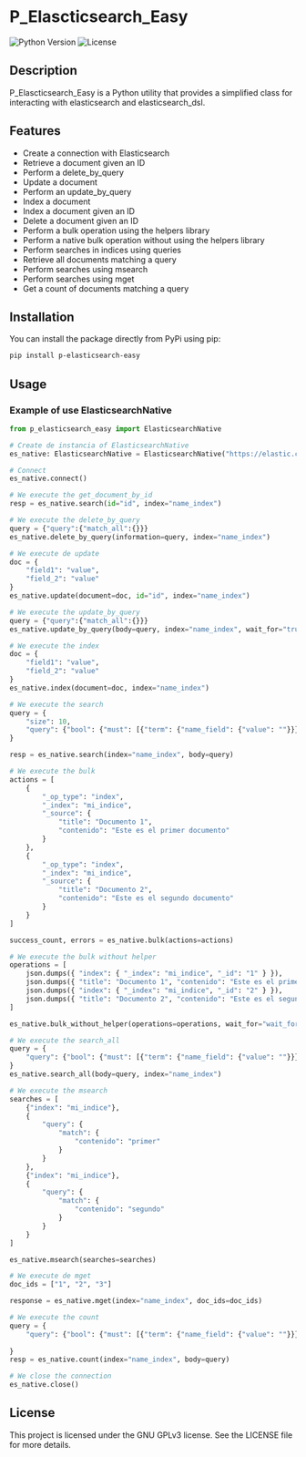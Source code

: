 # P_Elascticsearch_Easy

![Python Version](https://img.shields.io/badge/python-3.8%2B-red)
![License](https://img.shields.io/badge/license-GPLv3-green)

## Description

P_Elascticsearch_Easy is a Python utility that provides a simplified class for interacting with elasticsearch and elasticsearch_dsl.

## Features

- Create a connection with Elasticsearch
- Retrieve a document given an ID
- Perform a delete_by_query
- Update a document
- Perform an update_by_query
- Index a document
- Index a document given an ID
- Delete a document given an ID
- Perform a bulk operation using the helpers library
- Perform a native bulk operation without using the helpers library
- Perform searches in indices using queries
- Retrieve all documents matching a query
- Perform searches using msearch
- Perform searches using mget
- Get a count of documents matching a query

## Installation

You can install the package directly from PyPi using pip:

```bash
pip install p-elasticsearch-easy
```

## Usage

### Example of use ElasticsearchNative

```Python
from p_elasticsearch_easy import ElasticsearchNative

# Create de instancia of ElasticsearchNative
es_native: ElasticsearchNative = ElasticsearchNative("https://elastic.com:9243")

# Connect
es_native.connect()

# We execute the get_document_by_id
resp = es_native.search(id="id", index="name_index")

# We execute the delete_by_query
query = {"query":{"match_all":{}}}
es_native.delete_by_query(information=query, index="name_index")

# We execute de update
doc = {
    "field1": "value",
    "field_2": "value"
}
es_native.update(document=doc, id="id", index="name_index")

# We execute the update_by_query
query = {"query":{"match_all":{}}}
es_native.update_by_query(body=query, index="name_index", wait_for="true")

# We execute the index
doc = {
    "field1": "value",
    "field_2": "value"
}
es_native.index(document=doc, index="name_index")

# We execute the search
query = {
    "size": 10,
    "query": {"bool": {"must": [{"term": {"name_field": {"value": ""}}}]}},
}

resp = es_native.search(index="name_index", body=query)

# We execute the bulk
actions = [
    {
        "_op_type": "index",
        "_index": "mi_indice",
        "_source": {
            "title": "Documento 1",
            "contenido": "Este es el primer documento"
        }
    },
    {
        "_op_type": "index",
        "_index": "mi_indice",
        "_source": {
            "title": "Documento 2",
            "contenido": "Este es el segundo documento"
        }
    }
]

success_count, errors = es_native.bulk(actions=actions)

# We execute the bulk without helper
operations = [
    json.dumps({ "index": { "_index": "mi_indice", "_id": "1" } }),
    json.dumps({ "title": "Documento 1", "contenido": "Este es el primer documento" }),
    json.dumps({ "index": { "_index": "mi_indice", "_id": "2" } }),
    json.dumps({ "title": "Documento 2", "contenido": "Este es el segundo documento" })
]

es_native.bulk_without_helper(operations=operations, wait_for="wait_for")

# We execute the search_all
query = {
    "query": {"bool": {"must": [{"term": {"name_field": {"value": ""}}}]}},
}
es_native.search_all(body=query, index="name_index")

# We execute the msearch
searches = [
    {"index": "mi_indice"},
    {
        "query": {
            "match": {
                "contenido": "primer"
            }
        }
    },
    {"index": "mi_indice"},
    {
        "query": {
            "match": {
                "contenido": "segundo"
            }
        }
    }
]

es_native.msearch(searches=searches)

# We execute de mget
doc_ids = ["1", "2", "3"]

response = es_native.mget(index="name_index", doc_ids=doc_ids)

# We execute the count
query = {
    "query": {"bool": {"must": [{"term": {"name_field": {"value": ""}}}]}},
    
}
resp = es_native.count(index="name_index", body=query)

# We close the connection
es_native.close()

```

## License

This project is licensed under the GNU GPLv3 license. See the LICENSE file for more details.
